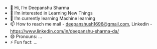 - 👋 Hi, I’m Deepanshu Sharma
- 👀 I’m interested in Learning New Things
- 🌱 I’m currently learning Machine learning
- 📫 How to reach me mail - deepanshush1696@gmail.com, Linkedin - https://www.linkedin.com/in/deepanshu-sharma-da/
- 😄 Pronouns: ...
- ⚡ Fun fact: ...

<!---
Deepanshu-DA/Deepanshu-DA is a ✨ special ✨ repository because its `README.md` (this file) appears on your GitHub profile.
You can click the Preview link to take a look at your changes.
--->
